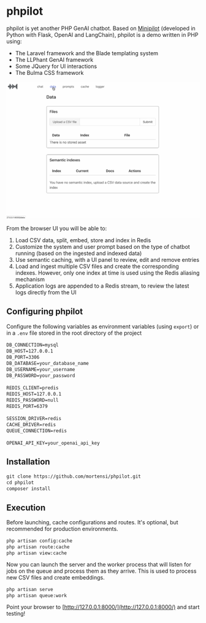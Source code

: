 # phpilot

phpilot is yet another PHP GenAI chatbot. Based on [Minipilot](https://github.com/redis/minipilot) (developed in Python with Flask, OpenAI and LangChain), phpilot is a demo written in PHP using:

- The Laravel framework and the Blade templating system
- The LLPhant GenAI framework 
- Some JQuery for UI interactions
- The Bulma CSS framework

![demo](public/images/phpilot.gif)

From the browser UI you will be able to:

1. Load CSV data, split, embed, store and index in Redis
2. Customize the system and user prompt based on the type of chatbot running (based on the ingested and indexed data)
3. Use semantic caching, with a UI panel to review, edit and remove entries
4. Load and ingest multiple CSV files and create the corresponding indexes. However, only one index at time is used using the Redis aliasing mechanism
5. Application logs are appended to a Redis stream, to review the latest logs directly from the UI


## Configuring phpilot

Configure the following variables as environment variables (using `export`) or in a `.env` file stored in the root directory of the project

```
DB_CONNECTION=mysql
DB_HOST=127.0.0.1
DB_PORT=3306
DB_DATABASE=your_database_name
DB_USERNAME=your_username
DB_PASSWORD=your_password

REDIS_CLIENT=predis
REDIS_HOST=127.0.0.1
REDIS_PASSWORD=null
REDIS_PORT=6379

SESSION_DRIVER=redis
CACHE_DRIVER=redis
QUEUE_CONNECTION=redis

OPENAI_API_KEY=your_openai_api_key
```


## Installation

```
git clone https://github.com/mortensi/phpilot.git
cd phpilot
composer install
```


## Execution

Before launching, cache configurations and routes. It's optional, but recommended for production environments.

```
php artisan config:cache
php artisan route:cache
php artisan view:cache
```

Now you can launch the server and the worker process that will listen for jobs on the queue and process them as they arrive. This is used to process new CSV files and create embeddings.

```
php artisan serve
php artisan queue:work
```

Point your browser to [http://127.0.0.1:8000/](http://127.0.0.1:8000/) and start testing!